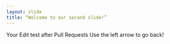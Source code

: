 ```yaml
---
layout: slide
title: “Welcome to our second slide!”
---
```

Your Edit test after Pull Requests
Use the left arrow to go back!
